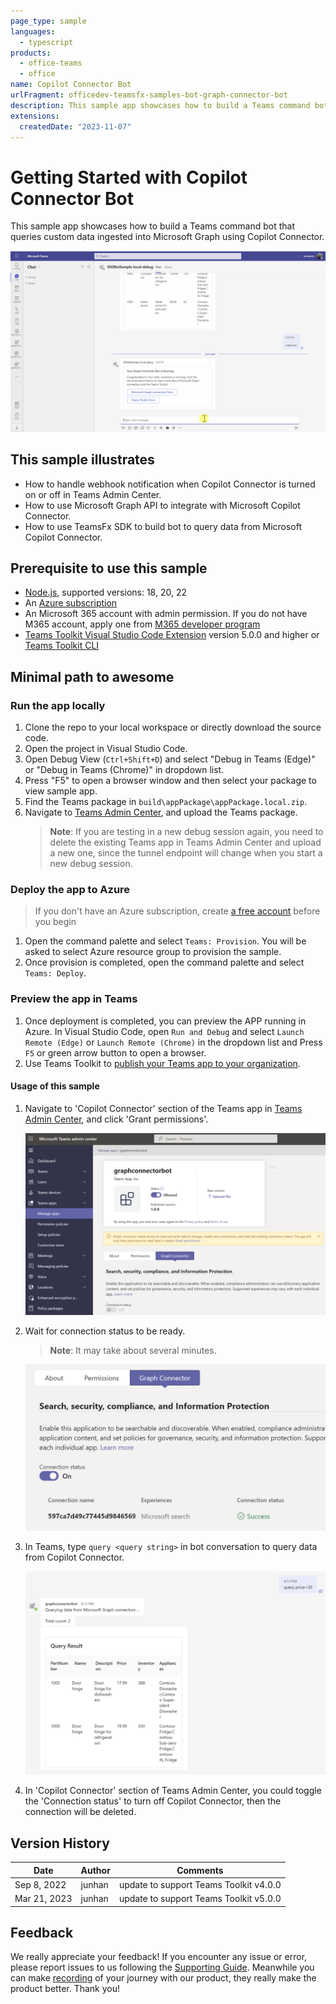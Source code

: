 ```yaml
---
page_type: sample
languages:
  - typescript
products:
  - office-teams
  - office
name: Copilot Connector Bot
urlFragment: officedev-teamsfx-samples-bot-graph-connector-bot
description: This sample app showcases how to build a Teams command bot that queries custom data ingested into Microsoft Graph using Copilot Connector.
extensions:
  createdDate: "2023-11-07"
---
```


# Getting Started with Copilot Connector Bot

This sample app showcases how to build a Teams command bot that queries custom data ingested into Microsoft Graph using Copilot Connector.

![Copilot Connector Overview](images/graph-connector-bot-demo.gif)

## This sample illustrates

- How to handle webhook notification when Copilot Connector is turned on or off in Teams Admin Center.
- How to use Microsoft Graph API to integrate with Microsoft Copilot Connector.
- How to use TeamsFx SDK to build bot to query data from Microsoft Copilot Connector.

## Prerequisite to use this sample

- [Node.js](https://nodejs.org/), supported versions: 18, 20, 22
- An [Azure subscription](https://azure.microsoft.com/en-us/free/)
- An Microsoft 365 account with admin permission. If you do not have M365 account, apply one from [M365 developer program](https://developer.microsoft.com/en-us/microsoft-365/dev-program)
- [Teams Toolkit Visual Studio Code Extension](https://aka.ms/teams-toolkit) version 5.0.0 and higher or [Teams Toolkit CLI](https://aka.ms/teams-toolkit-cli)

## Minimal path to awesome

### Run the app locally

1. Clone the repo to your local workspace or directly download the source code.
1. Open the project in Visual Studio Code.
1. Open Debug View (`Ctrl+Shift+D`) and select "Debug in Teams (Edge)" or "Debug in Teams (Chrome)" in dropdown list.
1. Press "F5" to open a browser window and then select your package to view sample app.
1. Find the Teams package in `build\appPackage\appPackage.local.zip`.
1. Navigate to [Teams Admin Center](https://admin.teams.microsoft.com/policies/manage-apps), and upload the Teams package.
   > **Note**: If you are testing in a new debug session again, you need to delete the existing Teams app in Teams Admin Center and upload a new one, since the tunnel endpoint will change when you start a new debug session.

### Deploy the app to Azure

> If you don't have an Azure subscription, create [a free account](https://azure.microsoft.com/en-us/free/) before you begin

1. Open the command palette and select `Teams: Provision`. You will be asked to select Azure resource group to provision the sample.
1. Once provision is completed, open the command palette and select `Teams: Deploy`.

### Preview the app in Teams

1. Once deployment is completed, you can preview the APP running in Azure. In Visual Studio Code, open `Run and Debug` and select `Launch Remote (Edge)` or `Launch Remote (Chrome)` in the dropdown list and Press `F5` or green arrow button to open a browser.
1. Use Teams Toolkit to [publish your Teams app to your organization](https://docs.microsoft.com/en-us/microsoftteams/platform/toolkit/publish#publish-to-your-organization).

#### Usage of this sample

1. Navigate to 'Copilot Connector' section of the Teams app in [Teams Admin Center](https://admin.teams.microsoft.com/policies/manage-apps), and click 'Grant permissions'.

   ![Grant permissions](images/grant-permission.png)

1. Wait for connection status to be ready.

   > **Note**: It may take about several minutes.

   ![Connection ready](images/connection-ready.png)

1. In Teams, type `query <query string>` in bot conversation to query data from Copilot Connector.

   ![Query](images/query.png)

1. In 'Copilot Connector' section of Teams Admin Center, you could toggle the 'Connection status' to turn off Copilot Connector, then the connection will be deleted.

## Version History

| Date         | Author | Comments                               |
| ------------ | ------ | -------------------------------------- |
| Sep 8, 2022  | junhan | update to support Teams Toolkit v4.0.0 |
| Mar 21, 2023 | junhan | update to support Teams Toolkit v5.0.0 |

## Feedback

We really appreciate your feedback! If you encounter any issue or error, please report issues to us following the [Supporting Guide](https://github.com/OfficeDev/TeamsFx-Samples/blob/dev/SUPPORT.md). Meanwhile you can make [recording](https://aka.ms/teamsfx-record) of your journey with our product, they really make the product better. Thank you!
